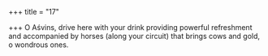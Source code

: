 +++
title = "17"

+++
O Aśvins, drive here with your drink providing powerful refreshment  and accompanied by horses
(along your circuit) that brings cows and gold, o wondrous ones. 